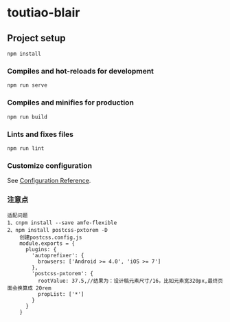 # toutiao-blair

## Project setup
```
npm install
```

### Compiles and hot-reloads for development
```
npm run serve
```

### Compiles and minifies for production
```
npm run build
```

### Lints and fixes files
```
npm run lint
```

### Customize configuration
See [Configuration Reference](https://cli.vuejs.org/config/).


### 注意点 
```
适配问题 
1、cnpm install --save amfe-flexible
2、npm install postcss-pxtorem -D
	创建postcss.config.js
	module.exports = {
	  plugins: {
	    'autoprefixer': {
	      browsers: ['Android >= 4.0', 'iOS >= 7']
	    },
	    'postcss-pxtorem': {
	      rootValue: 37.5,//结果为：设计稿元素尺寸/16，比如元素宽320px,最终页面会换算成 20rem
	      propList: ['*']
	    }
	  }
	}
```
